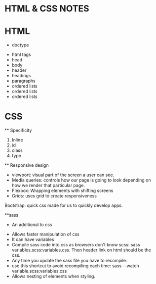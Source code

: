 # HTML & CSS NOTES

# HTML

- doctype

* html tags
* head
* body
* header
* headings
* paragraphs
* ordered lists
* ordered lists
* ordered lists

# CSS

\*\* Specificity

1. Inline
2. id
3. class
4. type

\*\* Responsive design

- viewport: visual part of the screen a user can see.
- Media queries: controls how our page is going to look depending on how we render that particular page.
- Flexbox: Wrapping elements with shifting screens
- Grids: uses grid to create responsiveness

Bootstrap: quick css made for us to quickly develop apps.

\*\*sass

- An additional to css

* Allows faster manipulation of css
* It can have variables
* Compile sass code into css as browsers don't know scss: sass variables.scss:variables.css. Then header link on html should be the css.
* Any time you update the sass file you have to recompile.
* use this shortcut to avoid recompiling each time: sass --watch variable.scss:variables.css
* Allows nesting of elements when styling.

